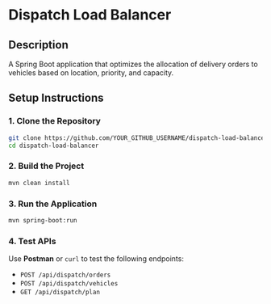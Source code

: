 # Dispatch Load Balancer

## Description
A Spring Boot application that optimizes the allocation of delivery orders to vehicles based on location, priority, and capacity.

## Setup Instructions

### 1. Clone the Repository
```sh
git clone https://github.com/YOUR_GITHUB_USERNAME/dispatch-load-balancer.git
cd dispatch-load-balancer
```

### 2. Build the Project
```sh
mvn clean install
```

### 3. Run the Application
```sh
mvn spring-boot:run
```

### 4. Test APIs
Use **Postman** or `curl` to test the following endpoints:
- `POST /api/dispatch/orders`
- `POST /api/dispatch/vehicles`
- `GET /api/dispatch/plan`
